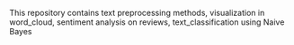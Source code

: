 This repository contains text preprocessing methods, visualization in word_cloud, sentiment analysis on reviews, text_classification using Naive Bayes
